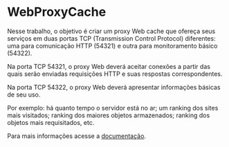 # WebProxyCache

Nesse trabalho, o objetivo é criar um proxy Web cache que ofereça seus serviços em duas portas TCP (Transmission Control Protocol) diferentes: uma para comunicação HTTP (54321) e outra para monitoramento básico (54322).

Na porta TCP 54321, o proxy Web deverá aceitar conexões a partir das quais serão enviadas requisições HTTP e suas respostas correspondentes.

Na porta TCP 54322, o proxy Web deverá apresentar informações básicas de seu uso.

Por exemplo: há quanto tempo o servidor está no ar; um ranking dos sites mais visitados; ranking dos maiores objetos armazenados; ranking dos objetos mais requisitados, etc.

Para mais informações acesse a [documentação](https://leuzera.github.com/WebProxyCache).
